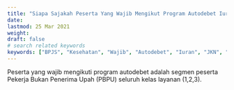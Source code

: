 ```yaml
---
title: "Siapa Sajakah Peserta Yang Wajib Mengikut Program Autodebet Iuran JKN-KIS"
date: 
lastmod: 25 Mar 2021
weight: 
draft: false
# search related keywords
keywords: ["BPJS", "Kesehatan", "Wajib", "Autodebet", "Iuran", "JKN", "KIS"]
---
```


Peserta yang wajib mengikuti program autodebet adalah segmen peserta Pekerja Bukan Penerima Upah (PBPU) seluruh kelas layanan (1,2,3).